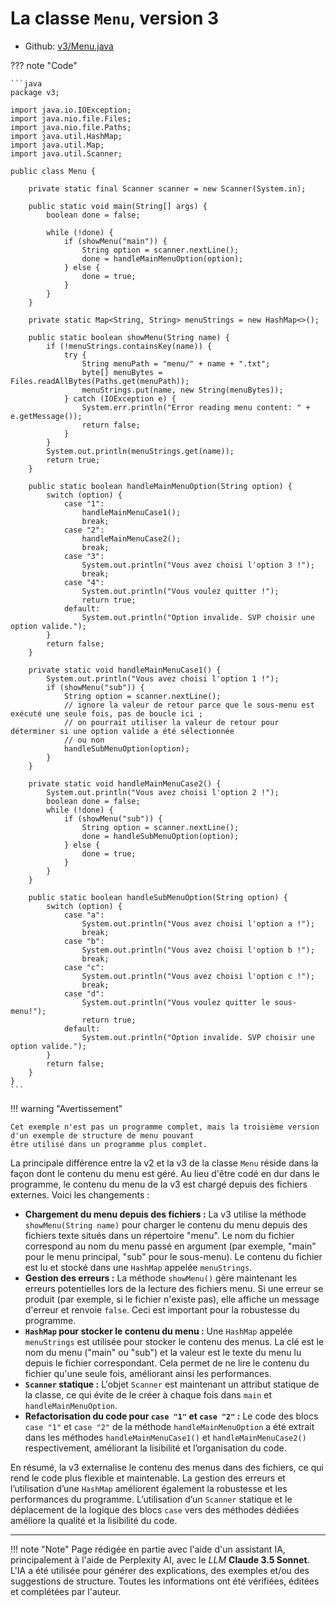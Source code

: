 # La classe `Menu`, version 3

- Github: [v3/Menu.java](https://github.com/profdenis/menu/tree/master/src/v3/Menu.java)

??? note "Code"

    ```java
    package v3;
    
    import java.io.IOException;
    import java.nio.file.Files;
    import java.nio.file.Paths;
    import java.util.HashMap;
    import java.util.Map;
    import java.util.Scanner;
    
    public class Menu {
    
        private static final Scanner scanner = new Scanner(System.in);
    
        public static void main(String[] args) {
            boolean done = false;
    
            while (!done) {
                if (showMenu("main")) {
                    String option = scanner.nextLine();
                    done = handleMainMenuOption(option);
                } else {
                    done = true;
                }
            }
        }
    
        private static Map<String, String> menuStrings = new HashMap<>();
    
        public static boolean showMenu(String name) {
            if (!menuStrings.containsKey(name)) {
                try {
                    String menuPath = "menu/" + name + ".txt";
                    byte[] menuBytes = Files.readAllBytes(Paths.get(menuPath));
                    menuStrings.put(name, new String(menuBytes));
                } catch (IOException e) {
                    System.err.println("Error reading menu content: " + e.getMessage());
                    return false;
                }
            }
            System.out.println(menuStrings.get(name));
            return true;
        }
    
        public static boolean handleMainMenuOption(String option) {
            switch (option) {
                case "1":
                    handleMainMenuCase1();
                    break;
                case "2":
                    handleMainMenuCase2();
                    break;
                case "3":
                    System.out.println("Vous avez choisi l'option 3 !");
                    break;
                case "4":
                    System.out.println("Vous voulez quitter !");
                    return true;
                default:
                    System.out.println("Option invalide. SVP choisir une option valide.");
            }
            return false;
        }
    
        private static void handleMainMenuCase1() {
            System.out.println("Vous avez choisi l'option 1 !");
            if (showMenu("sub")) {
                String option = scanner.nextLine();
                // ignore la valeur de retour parce que le sous-menu est exécuté une seule fois, pas de boucle ici ;
                // on pourrait utiliser la valeur de retour pour déterminer si une option valide a été sélectionnée
                // ou non
                handleSubMenuOption(option);
            }
        }
    
        private static void handleMainMenuCase2() {
            System.out.println("Vous avez choisi l'option 2 !");
            boolean done = false;
            while (!done) {
                if (showMenu("sub")) {
                    String option = scanner.nextLine();
                    done = handleSubMenuOption(option);
                } else {
                    done = true;
                }
            }
        }
    
        public static boolean handleSubMenuOption(String option) {
            switch (option) {
                case "a":
                    System.out.println("Vous avez choisi l'option a !");
                    break;
                case "b":
                    System.out.println("Vous avez choisi l'option b !");
                    break;
                case "c":
                    System.out.println("Vous avez choisi l'option c !");
                    break;
                case "d":
                    System.out.println("Vous voulez quitter le sous-menu!");
                    return true;
                default:
                    System.out.println("Option invalide. SVP choisir une option valide.");
            }
            return false;
        }
    }
    ```

!!! warning "Avertissement"

    Cet exemple n'est pas un programme complet, mais la troisième version d'un exemple de structure de menu pouvant 
    être utilisé dans un programme plus complet.

La principale différence entre la v2 et la v3 de la classe `Menu` réside dans la façon dont le contenu du menu est géré.
Au lieu d'être codé en dur dans le programme, le contenu du menu de la v3 est chargé depuis des fichiers externes. Voici
les changements :

* **Chargement du menu depuis des fichiers :** La v3 utilise la méthode `showMenu(String name)` pour charger le contenu
  du menu depuis des fichiers texte situés dans un répertoire "menu". Le nom du fichier correspond au nom du menu passé
  en argument (par exemple, "main" pour le menu principal, "sub" pour le sous-menu). Le contenu du fichier est lu et
  stocké dans une `HashMap` appelée `menuStrings`.
* **Gestion des erreurs :** La méthode `showMenu()` gère maintenant les erreurs potentielles lors de la lecture des
  fichiers menu. Si une erreur se produit (par exemple, si le fichier n'existe pas), elle affiche un message d'erreur et
  renvoie `false`. Ceci est important pour la robustesse du programme.
* **`HashMap` pour stocker le contenu du menu :**  Une `HashMap` appelée `menuStrings` est utilisée pour stocker le
  contenu des menus. La clé est le nom du menu ("main" ou "sub") et la valeur est le texte du menu lu depuis le fichier
  correspondant. Cela permet de ne lire le contenu du fichier qu'une seule fois, améliorant ainsi les performances.
* **`Scanner` statique :**  L'objet `Scanner` est maintenant un attribut statique de la classe, ce qui évite de le créer
  à chaque fois dans `main` et  `handleMainMenuOption`.
* **Refactorisation du code pour `case "1"` et `case "2"` :** Le code des blocs `case "1"` et `case "2"` de la méthode
  `handleMainMenuOption` a été extrait dans les méthodes  `handleMainMenuCase1()` et `handleMainMenuCase2()`
  respectivement, améliorant la lisibilité et l’organisation du code.

En résumé, la v3 externalise le contenu des menus dans des fichiers, ce qui rend le code plus flexible et maintenable.
La gestion des erreurs et l’utilisation d’une `HashMap` améliorent également la robustesse et les performances du
programme. L’utilisation d’un `Scanner` statique et le déplacement de la logique des blocs `case` vers des méthodes
dédiées améliore la qualité et la lisibilité du code.



-------

!!! note "Note"
    Page rédigée en partie avec l'aide d'un assistant IA, principalement à l'aide de Perplexity AI, avec le *LLM*
    **Claude 3.5 Sonnet**. L'IA a été utilisée pour générer des explications, des exemples et/ou des suggestions de
    structure. Toutes les informations ont été vérifiées, éditées et complétées par l'auteur.